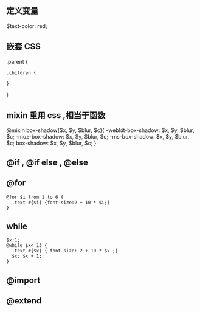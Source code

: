 
## 定义变量
$text-color: red;

## 嵌套 CSS

.parent {

    .children {

    }

}

## mixin 重用 css ,相当于函数

@mixin box-shadow($x, $y, $blur, $c){
  -webkit-box-shadow: $x, $y, $blur, $c;
  -moz-box-shadow: $x, $y, $blur, $c;
  -ms-box-shadow: $x, $y, $blur, $c;
  box-shadow: $x, $y, $blur, $c;
}

## @if , @if else , @else 

## @for

    @for $i from 1 to 6 {
      .text-#{$i} {font-size:2 + 10 * $i;}
    }

## while

    $x:1;
    @while $x< 13 {
      .text-#{$x} { font-size: 2 + 10 * $x ;}
      $x: $x + 1;
    }

## @import 


## @extend 
